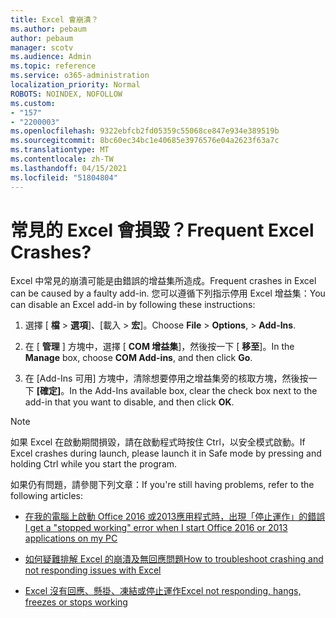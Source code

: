 ```yaml
---
title: Excel 會崩潰？
ms.author: pebaum
author: pebaum
manager: scotv
ms.audience: Admin
ms.topic: reference
ms.service: o365-administration
localization_priority: Normal
ROBOTS: NOINDEX, NOFOLLOW
ms.custom:
- "157"
- "2200003"
ms.openlocfilehash: 9322ebfcb2fd05359c55068ce847e934e389519b
ms.sourcegitcommit: 8bc60ec34bc1e40685e3976576e04a2623f63a7c
ms.translationtype: MT
ms.contentlocale: zh-TW
ms.lasthandoff: 04/15/2021
ms.locfileid: "51804804"
---
```

# <a name="frequent-excel-crashes"></a><span data-ttu-id="b838c-102">常見的 Excel 會損毀？</span><span class="sxs-lookup"><span data-stu-id="b838c-102">Frequent Excel Crashes?</span></span>

<span data-ttu-id="b838c-103">Excel 中常見的崩潰可能是由錯誤的增益集所造成。</span><span class="sxs-lookup"><span data-stu-id="b838c-103">Frequent crashes in Excel can be caused by a faulty add-in.</span></span> <span data-ttu-id="b838c-104">您可以遵循下列指示停用 Excel 增益集：</span><span class="sxs-lookup"><span data-stu-id="b838c-104">You can disable an Excel add-in by following these instructions:</span></span>
  
1. <span data-ttu-id="b838c-105">選擇 [ **檔** \> **選項**]、[載入 \> **宏**]。</span><span class="sxs-lookup"><span data-stu-id="b838c-105">Choose **File** \> **Options**, \> **Add-Ins**.</span></span>

2. <span data-ttu-id="b838c-106">在 [ **管理** ] 方塊中，選擇 [ **COM 增益集**]，然後按一下 [ **移至**]。</span><span class="sxs-lookup"><span data-stu-id="b838c-106">In the **Manage** box, choose **COM Add-ins**, and then click **Go**.</span></span>

3. <span data-ttu-id="b838c-107">在 [Add-Ins 可用] 方塊中，清除想要停用之增益集旁的核取方塊，然後按一下 **[確定]**。</span><span class="sxs-lookup"><span data-stu-id="b838c-107">In the Add-Ins available box, clear the check box next to the add-in that you want to disable, and then click **OK**.</span></span>

> [!NOTE]
> <span data-ttu-id="b838c-108">如果 Excel 在啟動期間損毀，請在啟動程式時按住 Ctrl，以安全模式啟動。</span><span class="sxs-lookup"><span data-stu-id="b838c-108">If Excel crashes during launch, please launch it in Safe mode by pressing and holding Ctrl while you start the program.</span></span>
  
<span data-ttu-id="b838c-109">如果仍有問題，請參閱下列文章：</span><span class="sxs-lookup"><span data-stu-id="b838c-109">If you're still having problems, refer to the following articles:</span></span>
  
- [<span data-ttu-id="b838c-110">在我的電腦上啟動 Office 2016 或2013應用程式時，出現「停止運作」的錯誤</span><span class="sxs-lookup"><span data-stu-id="b838c-110">I get a "stopped working" error when I start Office 2016 or 2013 applications on my PC</span></span>](https://support.office.com/article/52bd7985-4e99-4a35-84c8-2d9b8301a2fa.aspx)

- [<span data-ttu-id="b838c-111">如何疑難排解 Excel 的崩潰及無回應問題</span><span class="sxs-lookup"><span data-stu-id="b838c-111">How to troubleshoot crashing and not responding issues with Excel</span></span>](https://support.microsoft.com/help/2758592/how-to-troubleshoot-crashing-and-not-responding-issues-with-excel)

- [<span data-ttu-id="b838c-112">Excel 沒有回應、懸掛、凍結或停止運作</span><span class="sxs-lookup"><span data-stu-id="b838c-112">Excel not responding, hangs, freezes or stops working</span></span>](https://support.office.com/article/37e7d3c9-9e84-40bf-a805-4ca6853a1ff4.aspx)
